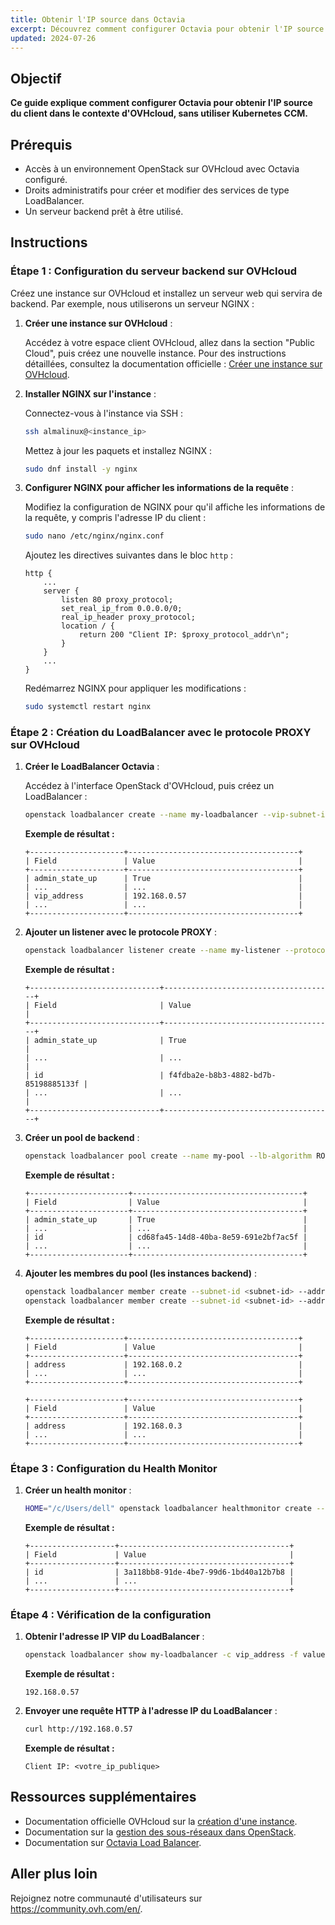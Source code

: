 ```yaml
---
title: Obtenir l'IP source dans Octavia
excerpt: Découvrez comment configurer Octavia pour obtenir l'IP source du client dans le contexte d'OVHcloud, sans utiliser Kubernetes CCM.
updated: 2024-07-26
---
```


## Objectif

**Ce guide explique comment configurer Octavia pour obtenir l'IP source du client dans le contexte d'OVHcloud, sans utiliser Kubernetes CCM.**

## Prérequis

- Accès à un environnement OpenStack sur OVHcloud avec Octavia configuré.
- Droits administratifs pour créer et modifier des services de type LoadBalancer.
- Un serveur backend prêt à être utilisé.

## Instructions

### Étape 1 : Configuration du serveur backend sur OVHcloud

Créez une instance sur OVHcloud et installez un serveur web qui servira de backend. Par exemple, nous utiliserons un serveur NGINX :

1. **Créer une instance sur OVHcloud** :
   
   Accédez à votre espace client OVHcloud, allez dans la section "Public Cloud", puis créez une nouvelle instance. Pour des instructions détaillées, consultez la documentation officielle : [Créer une instance sur OVHcloud](https://docs.ovh.com/fr/public-cloud/creer-vm/).

2. **Installer NGINX sur l'instance** :

    Connectez-vous à l'instance via SSH :

    ```bash
    ssh almalinux@<instance_ip>
    ```

    Mettez à jour les paquets et installez NGINX :

    ```bash
    sudo dnf install -y nginx
    ```

3. **Configurer NGINX pour afficher les informations de la requête** :

    Modifiez la configuration de NGINX pour qu'il affiche les informations de la requête, y compris l'adresse IP du client :

    ```bash
    sudo nano /etc/nginx/nginx.conf
    ```

    Ajoutez les directives suivantes dans le bloc `http` :

    ```nginx
    http {
        ...
        server {
            listen 80 proxy_protocol;
            set_real_ip_from 0.0.0.0/0;
            real_ip_header proxy_protocol;
            location / {
                return 200 "Client IP: $proxy_protocol_addr\n";
            }
        }
        ...
    }
    ```

    Redémarrez NGINX pour appliquer les modifications :

    ```bash
    sudo systemctl restart nginx
    ```

### Étape 2 : Création du LoadBalancer avec le protocole PROXY sur OVHcloud

1. **Créer le LoadBalancer Octavia** :

    Accédez à l'interface OpenStack d'OVHcloud, puis créez un LoadBalancer :

    ```bash
    openstack loadbalancer create --name my-loadbalancer --vip-subnet-id <subnet-id>
    ```

    **Exemple de résultat :**
    ```plaintext
    +---------------------+--------------------------------------+
    | Field               | Value                                |
    +---------------------+--------------------------------------+
    | admin_state_up      | True                                 |
    | ...                 | ...                                  |
    | vip_address         | 192.168.0.57                         |
    | ...                 | ...                                  |
    +---------------------+--------------------------------------+
    ```

2. **Ajouter un listener avec le protocole PROXY** :

    ```bash
    openstack loadbalancer listener create --name my-listener --protocol TCP --protocol-port 80 my-loadbalancer
    ```

    **Exemple de résultat :**
    ```plaintext
    +-----------------------------+--------------------------------------+
    | Field                       | Value                                |
    +-----------------------------+--------------------------------------+
    | admin_state_up              | True                                 |
    | ...                         | ...                                  |
    | id                          | f4fdba2e-b8b3-4882-bd7b-85198885133f |
    | ...                         | ...                                  |
    +-----------------------------+--------------------------------------+
    ```

3. **Créer un pool de backend** :

    ```bash
    openstack loadbalancer pool create --name my-pool --lb-algorithm ROUND_ROBIN --listener my-listener --protocol TCP
    ```

    **Exemple de résultat :**
    ```plaintext
    +----------------------+--------------------------------------+
    | Field                | Value                                |
    +----------------------+--------------------------------------+
    | admin_state_up       | True                                 |
    | ...                  | ...                                  |
    | id                   | cd68fa45-14d8-40ba-8e59-691e2bf7ac5f |
    | ...                  | ...                                  |
    +----------------------+--------------------------------------+
    ```

4. **Ajouter les membres du pool (les instances backend)** :

    ```bash
    openstack loadbalancer member create --subnet-id <subnet-id> --address <instance_ip1> --protocol-port 80 my-pool
    openstack loadbalancer member create --subnet-id <subnet-id> --address <instance_ip2> --protocol-port 80 my-pool
    ```

    **Exemple de résultat :**
    ```plaintext
    +---------------------+--------------------------------------+
    | Field               | Value                                |
    +---------------------+--------------------------------------+
    | address             | 192.168.0.2                          |
    | ...                 | ...                                  |
    +---------------------+--------------------------------------+
    ```

    ```plaintext
    +---------------------+--------------------------------------+
    | Field               | Value                                |
    +---------------------+--------------------------------------+
    | address             | 192.168.0.3                          |
    | ...                 | ...                                  |
    +---------------------+--------------------------------------+
    ```

### Étape 3 : Configuration du Health Monitor

1. **Créer un health monitor** :

    ```bash
    HOME="/c/Users/dell" openstack loadbalancer healthmonitor create --delay 5 --timeout 3 --max-retries 3 --type HTTP --url-path / --name my-health-monitor my-pool
    ```

    **Exemple de résultat :**
    ```plaintext
    +-------------------+--------------------------------------+
    | Field             | Value                                |
    +-------------------+--------------------------------------+
    | id                | 3a118bb8-91de-4be7-99d6-1bd40a12b7b8 |
    | ...               | ...                                  |
    +-------------------+--------------------------------------+
    ```

### Étape 4 : Vérification de la configuration

1. **Obtenir l'adresse IP VIP du LoadBalancer** :

    ```bash
    openstack loadbalancer show my-loadbalancer -c vip_address -f value
    ```

    **Exemple de résultat :**
    ```plaintext
    192.168.0.57
    ```

2. **Envoyer une requête HTTP à l'adresse IP du LoadBalancer** :

    ```bash
    curl http://192.168.0.57
    ```

    **Exemple de résultat :**
    ```plaintext
    Client IP: <votre_ip_publique>
    ```

## Ressources supplémentaires

- Documentation officielle OVHcloud sur la [création d'une instance](/pages/public_cloud/compute/public-cloud-first-steps/).
- Documentation sur la [gestion des sous-réseaux dans OpenStack](https://docs.openstack.org/neutron/latest/admin/deploy-ovs-selfservice.html).
- Documentation sur [Octavia Load Balancer](https://docs.openstack.org/octavia/latest/).

## Aller plus loin

Rejoignez notre communauté d'utilisateurs sur <https://community.ovh.com/en/>.
